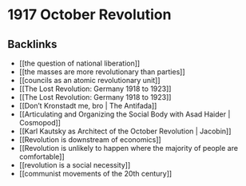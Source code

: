 # 1917 October Revolution



<a id="orgd3f4c5a"></a>

## Backlinks

-   [[the question of national liberation]]
-   [[the masses are more revolutionary than parties]]
-   [[councils as an atomic revolutionary unit]]
-   [[The Lost Revolution: Germany 1918 to 1923]]
-   [[The Lost Revolution: Germany 1918 to 1923]]
-   [[Don&rsquo;t Kronstadt me, bro | The Antifada]]
-   [[Articulating and Organizing the Social Body with Asad Haider | Cosmopod]]
-   [[Karl Kautsky as Architect of the October Revolution | Jacobin]]
-   [[Revolution is downstream of economics]]
-   [[Revolution is unlikely to happen where the majority of people are comfortable]]
-   [[revolution is a social necessity]]
-   [[communist movements of the 20th century]]
